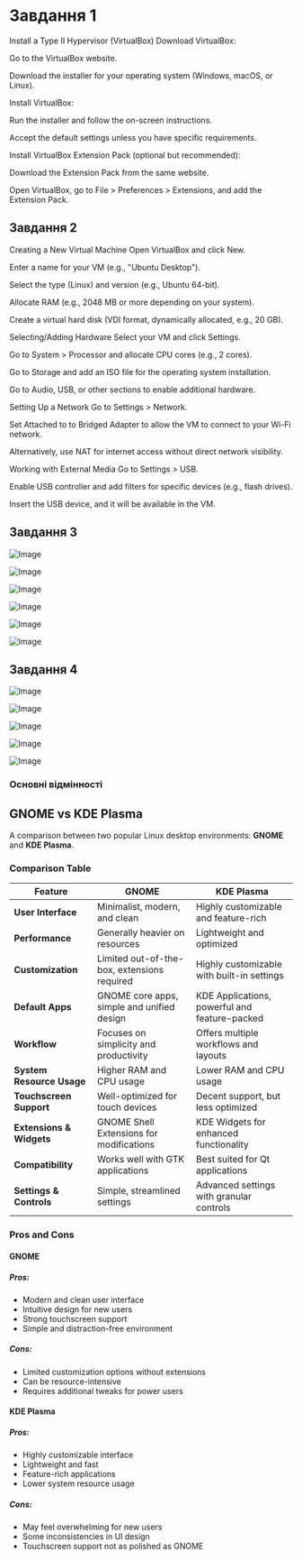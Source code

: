 # Завдання 1
Install a Type II Hypervisor (VirtualBox)
Download VirtualBox:

Go to the VirtualBox website.

Download the installer for your operating system (Windows, macOS, or Linux).

Install VirtualBox:

Run the installer and follow the on-screen instructions.

Accept the default settings unless you have specific requirements.

Install VirtualBox Extension Pack (optional but recommended):

Download the Extension Pack from the same website.

Open VirtualBox, go to File > Preferences > Extensions, and add the Extension Pack.

## Завдання 2

Creating a New Virtual Machine
Open VirtualBox and click New.

Enter a name for your VM (e.g., "Ubuntu Desktop").

Select the type (Linux) and version (e.g., Ubuntu 64-bit).

Allocate RAM (e.g., 2048 MB or more depending on your system).

Create a virtual hard disk (VDI format, dynamically allocated, e.g., 20 GB).

Selecting/Adding Hardware
Select your VM and click Settings.

Go to System > Processor and allocate CPU cores (e.g., 2 cores).

Go to Storage and add an ISO file for the operating system installation.

Go to Audio, USB, or other sections to enable additional hardware.

Setting Up a Network
Go to Settings > Network.

Set Attached to to Bridged Adapter to allow the VM to connect to your Wi-Fi network.

Alternatively, use NAT for internet access without direct network visibility.

Working with External Media
Go to Settings > USB.

Enable USB controller and add filters for specific devices (e.g., flash drives).

Insert the USB device, and it will be available in the VM.

## Завдання 3

![Image](https://github.com/user-attachments/assets/5a190b11-ec13-4795-ad3f-7004e03c0900)


![Image](https://github.com/user-attachments/assets/c6003585-f611-4c8f-8b43-0a94b8c866cd)

![Image](https://github.com/user-attachments/assets/df394c74-a2dc-4ac1-b23b-19ec4d3f77a0)

![Image](https://github.com/user-attachments/assets/38f9906a-2d6c-45af-9c95-700dcdaed767)

![Image](https://github.com/user-attachments/assets/93e1e291-402f-407b-83ea-9b1e6116fac3)

![Image](https://github.com/user-attachments/assets/9be6d140-3417-479a-8328-4e5e362136f2)

## Завдання 4

![Image](https://github.com/user-attachments/assets/651ef7da-ed52-4a86-956f-39efb82943c9)

![Image](https://github.com/user-attachments/assets/a7d9b226-3d57-43a5-9359-a40d3e50c4fe)

![Image](https://github.com/user-attachments/assets/2c3f0fa5-2286-4ad2-98de-2c5ca078fbc5)

![Image](https://github.com/user-attachments/assets/169738a8-d133-498d-bec3-975643aeec5c)

![Image](https://github.com/user-attachments/assets/1198a9b1-3faf-464b-a940-9b638b6e2652)


### Основні відмінності

## GNOME vs KDE Plasma

A comparison between two popular Linux desktop environments: **GNOME** and **KDE Plasma**.

### Comparison Table

| Feature           | GNOME                         | KDE Plasma                  |
|------------------|-----------------------------|-----------------------------|
| **User Interface** | Minimalist, modern, and clean | Highly customizable and feature-rich |
| **Performance**   | Generally heavier on resources | Lightweight and optimized |
| **Customization** | Limited out-of-the-box, extensions required | Highly customizable with built-in settings |
| **Default Apps**  | GNOME core apps, simple and unified design | KDE Applications, powerful and feature-packed |
| **Workflow**      | Focuses on simplicity and productivity | Offers multiple workflows and layouts |
| **System Resource Usage** | Higher RAM and CPU usage | Lower RAM and CPU usage |
| **Touchscreen Support** | Well-optimized for touch devices | Decent support, but less optimized |
| **Extensions & Widgets** | GNOME Shell Extensions for modifications | KDE Widgets for enhanced functionality |
| **Compatibility** | Works well with GTK applications | Best suited for Qt applications |
| **Settings & Controls** | Simple, streamlined settings | Advanced settings with granular controls |

### Pros and Cons

#### GNOME
##### Pros:
- Modern and clean user interface
- Intuitive design for new users
- Strong touchscreen support
- Simple and distraction-free environment

##### Cons:
- Limited customization options without extensions
- Can be resource-intensive
- Requires additional tweaks for power users

#### KDE Plasma
##### Pros:
- Highly customizable interface
- Lightweight and fast
- Feature-rich applications
- Lower system resource usage

##### Cons:
- May feel overwhelming for new users
- Some inconsistencies in UI design
- Touchscreen support not as polished as GNOME


